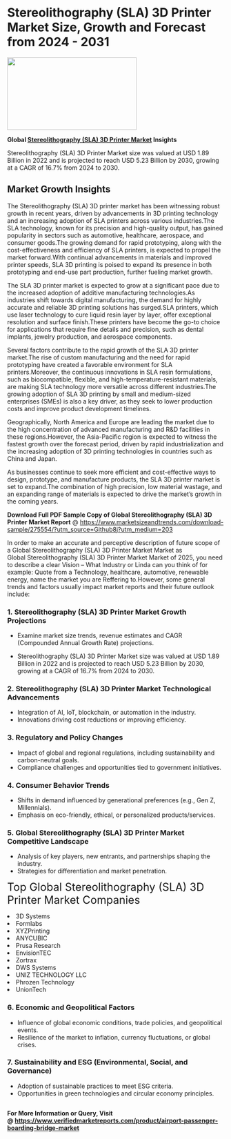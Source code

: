<H1>Stereolithography (SLA) 3D Printer Market Size, Growth and Forecast from 2024 - 2031</H1><img class="aligncenter size-medium wp-image-584254" src="https://thirdeyenews.in/wp-content/uploads/2024/09/Global-Market-Research-300x168.jpeg" alt="" width="300" height="168" /><p><strong>Global&nbsp;<a href="https://www.marketsizeandtrends.com/download-sample/275554/?utm_source=Github8j?utm_medium=203">Stereolithography (SLA) 3D Printer Market</a> Insights</strong></p><p>Stereolithography (SLA) 3D Printer Market size was valued at USD 1.89 Billion in 2022 and is projected to reach USD 5.23 Billion by 2030, growing at a CAGR of 16.7% from 2024 to 2030.</p><p><h2>Market Growth Insights</h2> <p>The Stereolithography (SLA) 3D printer market has been witnessing robust growth in recent years, driven by advancements in 3D printing technology and an increasing adoption of SLA printers across various industries.The SLA technology, known for its precision and high-quality output, has gained popularity in sectors such as automotive, healthcare, aerospace, and consumer goods.The growing demand for rapid prototyping, along with the cost-effectiveness and efficiency of SLA printers, is expected to propel the market forward.With continual advancements in materials and improved printer speeds, SLA 3D printing is poised to expand its presence in both prototyping and end-use part production, further fueling market growth.</p> <p>The SLA 3D printer market is expected to grow at a significant pace due to the increased adoption of additive manufacturing technologies.As industries shift towards digital manufacturing, the demand for highly accurate and reliable 3D printing solutions has surged.SLA printers, which use laser technology to cure liquid resin layer by layer, offer exceptional resolution and surface finish.These printers have become the go-to choice for applications that require fine details and precision, such as dental implants, jewelry production, and aerospace components.</p> <p>Several factors contribute to the rapid growth of the SLA 3D printer market.The rise of custom manufacturing and the need for rapid prototyping have created a favorable environment for SLA printers.Moreover, the continuous innovations in SLA resin formulations, such as biocompatible, flexible, and high-temperature-resistant materials, are making SLA technology more versatile across different industries.The growing adoption of SLA 3D printing by small and medium-sized enterprises (SMEs) is also a key driver, as they seek to lower production costs and improve product development timelines.</p> <p>Geographically, North America and Europe are leading the market due to the high concentration of advanced manufacturing and R&D facilities in these regions.However, the Asia-Pacific region is expected to witness the fastest growth over the forecast period, driven by rapid industrialization and the increasing adoption of 3D printing technologies in countries such as China and Japan.</p> <p>As businesses continue to seek more efficient and cost-effective ways to design, prototype, and manufacture products, the SLA 3D printer market is set to expand.The combination of high precision, low material wastage, and an expanding range of materials is expected to drive the market’s growth in the coming years.</p> <p><span class=""><strong>Download Full PDF Sample Copy of Global Stereolithography (SLA) 3D Printer Market Report</strong> @ <a href="https://www.marketsizeandtrends.com/download-sample/275554/?utm_source=Github8j?utm_medium=203" target="_blank">https://www.marketsizeandtrends.com/download-sample/275554/?utm_source=Github8j?utm_medium=203</a></span></p><p>In order to make an accurate and perceptive description of future scope of a Global&nbsp;Stereolithography (SLA) 3D Printer Market Market as Global&nbsp;Stereolithography (SLA) 3D Printer Market Market of 2025, you need to describe a clear Vision &ndash; What Industry or Linda can you think of for example: Quote from a Technology, healthcare, automotive, renewable energy, name the market you are Reffering to.However, some general trends and factors usually impact market reports and their future outlook include:</p><h3>1.&nbsp;<strong>Stereolithography (SLA) 3D Printer Market Growth Projections</strong></h3><ul><li>Examine market size trends, revenue estimates and CAGR (Compounded Annual Growth Rate) projections.</li><li><p>Stereolithography (SLA) 3D Printer Market size was valued at USD 1.89 Billion in 2022 and is projected to reach USD 5.23 Billion by 2030, growing at a CAGR of 16.7% from 2024 to 2030.</p></li></ul><h3>2.&nbsp;<strong>Stereolithography (SLA) 3D Printer Market Technological Advancements</strong></h3><ul><li>Integration of AI, IoT, blockchain, or automation in the industry.</li><li>Innovations driving cost reductions or improving efficiency.</li></ul><h3>3.&nbsp;<strong>Regulatory and Policy Changes</strong></h3><ul><li>Impact of global and regional regulations, including sustainability and carbon-neutral goals.</li><li>Compliance challenges and opportunities tied to government initiatives.</li></ul><h3>4.&nbsp;<strong>Consumer Behavior Trends</strong></h3><ul><li>Shifts in demand influenced by generational preferences (e.g., Gen Z, Millennials).</li><li>Emphasis on eco-friendly, ethical, or personalized products/services.</li></ul><h3>5.&nbsp;<strong>Global Stereolithography (SLA) 3D Printer Market Competitive Landscape</strong></h3><ul><li>Analysis of key players, new entrants, and partnerships shaping the industry.</li><li>Strategies for differentiation and market penetration.</li></ul><p data-pm-slice="1 1 []"><span style="color: inherit; font-family: inherit; font-size: 25px;">Top Global Stereolithography (SLA) 3D Printer Market Companies</span></p><div class="" data-test-id=""><p><li>3D Systems</li><li> Formlabs</li><li> XYZPrinting</li><li> ANYCUBIC</li><li> Prusa Research</li><li> EnvisionTEC</li><li> Zortrax</li><li> DWS Systems</li><li> UNIZ TECHNOLOGY LLC</li><li> Phrozen Technology</li><li> UnionTech</li></p></div><h3>6.&nbsp;<strong>Economic and Geopolitical Factors</strong></h3><ul><li>Influence of global economic conditions, trade policies, and geopolitical events.</li><li>Resilience of the market to inflation, currency fluctuations, or global crises.</li></ul><h3>7.&nbsp;<strong>Sustainability and ESG (Environmental, Social, and Governance)</strong></h3><ul><li>Adoption of sustainable practices to meet ESG criteria.</li><li>Opportunities in green technologies and circular economy principles.</li></ul><h2><strong style="font-size: 14px;">For More Information or Query, Visit @&nbsp;</strong><a style="background-color: #ffffff; font-size: 14px;" href="https://www.marketsizeandtrends.com/report/stereolithography-sla-3d-printer-market/" target="_blank">https://www.verifiedmarketreports.com/product/airport-passenger-boarding-bridge-market</a></h2>